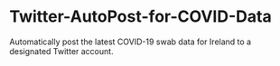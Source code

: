 # Twitter-AutoPost-for-COVID-Data
Automatically post the latest COVID-19 swab data for Ireland to a designated Twitter account. 
